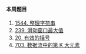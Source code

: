 #### 本周题目

1. [1544. 整理字符串](https://leetcode-cn.com/problems/make-the-string-great/)
2. [239. 滑动窗口最大值](https://leetcode-cn.com/problems/sliding-window-maximum/)
3. [20. 有效的括号](https://leetcode-cn.com/problems/valid-parentheses/)
4. [703. 数据流中的第 K 大元素](https://leetcode-cn.com/problems/kth-largest-element-in-a-stream/)